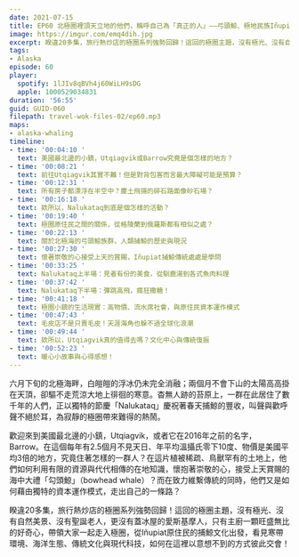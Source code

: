 ```yaml
---
date: 2021-07-15
title: EP60 北極圈裡頂天立地的他們，稱呼自己為「真正的人」——弓頭鯨、極地民族Iñupiat與美國最北邊的小鎮
image: https://imgur.com/emq4dih.jpg
excerpt: 睽違20多集，旅行熱炒店的極圈系列強勢回歸！這回的極圈主題，沒有極光、沒有自然美景、沒有聖誕老人，更沒有蓋冰屋的愛斯基摩人，只有主廚一顆旺盛無比的好奇心，帶領大家一起走入極圈，從Iñupiat原住民的捕鯨文化出發，看見寒帶環境、海洋生態、傳統文化與現代科技，如何在這裡以意想不到的方式彼此交會！
tags:
- Alaska
episode: 60
player:
  spotify: 1lJIv8qBVh4j60WiLH9sDG
  apple: 1000529034831
duration: '56:55'
guid: GUID-060
filepath: travel-wok-files-02/ep60.mp3
maps:
- alaska-whaling
timeline:
- time: '00:04:10 '
  text: 美國最北邊的小鎮，Utqiagvik或Barrow究竟是個怎樣的地方？
- time: '00:08:21 '
  text: 前往Utqiagvik其實不難！但是對背包客而言最大障礙可能是預算？
- time: '00:12:31 '
  text: 所有房子都漂浮在半空中？塵土飛揚的碎石路面像砂石場？
- time: '00:16:18 '
  text: 欸所以，Nalukataq到底是個怎樣的活動？
- time: '00:19:40 '
  text: 極圈原住民之間的關係，從格陵蘭到俄羅斯都有相似之處？
- time: '00:22:13 '
  text: 關於北極海的弓頭鯨族群，人類捕鯨的歷史與現況
- time: '00:27:30 '
  text: 懷著崇敬的心接受上天的賞賜，Iñupiat捕鯨傳統處處是學問
- time: '00:33:25 '
  text: Nalukataq上半場：見者有份的美食，從馴鹿湯到各式魚肉料理
- time: '00:37:42 '
  text: Nalukataq下半場：彈跳高飛，瘋狂撒糖！
- time: '00:41:18 '
  text: 極圈小鎮的生活現實：高物價、流水席社會，與原住民資本運作模式
- time: '00:47:43 '
  text: 毛皮店不是只賣毛皮！天涯海角也躲不過全球化浪潮
- time: '00:49:44 '
  text: 欸所以，Utqiagvik真的值得去嗎？文化中心與傳統復振
- time: '00:52:23 '
  text: 暖心小故事與心得感想！
---
```


六月下旬的北極海畔，白皚皚的浮冰仍未完全消融；兩個月不會下山的太陽高高掛在天頂，卻驅不走荒涼大地上徘徊的寒意。杳無人跡的苔原上，一群在此居住了數千年的人們，正以獨特的節慶「Nalukataq」慶祝著春天捕鯨的豐收，叫聲與歡呼聲不絕於耳，為寂靜的極圈帶來難得的熱鬧。

歡迎來到美國最北邊的小鎮，Utqiagvik，或者它在2016年之前的名字，Barrow。在這個每年有2.5個月不見天日、年平均溫攝氏零下10度、物價是美國平均3倍的地方，究竟住著怎樣的一群人？在這片植被稀疏、鳥獸罕有的土地上，他們如何利用有限的資源與代代相傳的在地知識，懷抱著崇敬的心，接受上天賞賜的海中大禮「勾頭鯨」（bowhead whale）？而在致力維繫傳統的同時，他們又是如何藉由獨特的資本運作模式，走出自己的一條路？

睽違20多集，旅行熱炒店的極圈系列強勢回歸！這回的極圈主題，沒有極光、沒有自然美景、沒有聖誕老人，更沒有蓋冰屋的愛斯基摩人，只有主廚一顆旺盛無比的好奇心，帶領大家一起走入極圈，從Iñupiat原住民的捕鯨文化出發，看見寒帶環境、海洋生態、傳統文化與現代科技，如何在這裡以意想不到的方式彼此交會！

